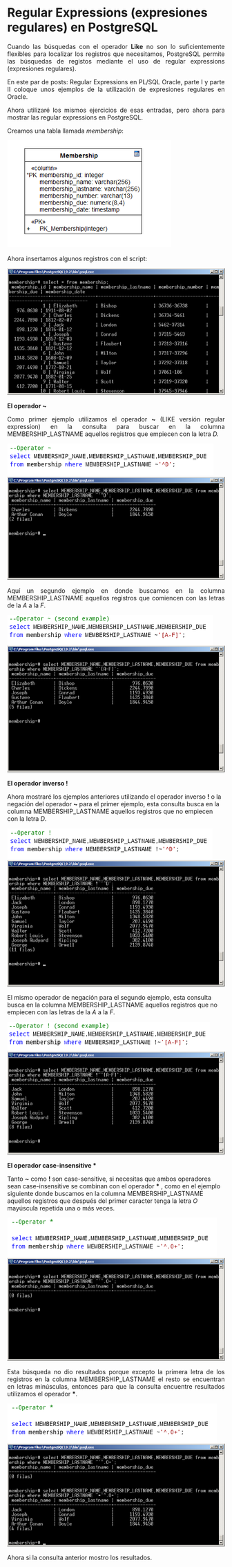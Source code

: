 # Regular Expressions (expresiones regulares) en PostgreSQL

<p align="justify">
Cuando las búsquedas con el operador <b>Like</b> no son lo suficientemente flexibles para localizar los registros que necesitamos, PostgreSQL permite las búsquedas de registos mediante el uso de regular expressions (expresiones regulares).
</p>
<p align="justify">
En este par de posts: Regular Expressions en PL/SQL Oracle, parte I y parte II  coloque unos ejemplos de la utilización de expresiones regulares en Oracle.</p>
<p align="justify">
Ahora utilizaré los mismos ejercicios de esas entradas, pero ahora para mostrar las regular expressions en PostgreSQL.
</p>
<p>
Creamos una tabla llamada <i>membership</i>:
</p>
<div>
<IMG src="images/tbMembership.png">
</div>
<p>Ahora insertamos algunos registros con el script:</p>
<div>
<IMG src="images/fig1.png">
</div>
<p><b>El operador ~</b></p>
<p align="justify">Como primer ejemplo utilizamos el operador <b>~</b> (LIKE versión regular expression) en la consulta para buscar en la columna MEMBERSHIP_LASTNAME aquellos registros que empiecen con la letra
<i>D.</i></p>
<div>
<IMG src="images/query1.png">
</div>
<div>
<IMG src="images/fig2.png">
</div>
<p align="justify">
Aquí un segundo ejemplo en donde buscamos en la columna MEMBERSHIP_LASTNAME aquellos registros que comiencen con las letras de la <i>A</i> a la <i>F</i>.</p>
<div>
<IMG src="images/query2.png">
</div>
<div>
<IMG src="images/fig3.png">
</div>
<p><b>El operador inverso !</b></p>
<p>Ahora mostraré los ejemplos anteriores utilizando el operador inverso <b>!</b> o la negación del operador <b>~</b> para el primer ejemplo, esta consulta busca en la columna MEMBERSHIP_LASTNAME aquellos registros que no empiecen con la letra <i>D</i>.</p>
<div>
<IMG src="images/query3.png">
</div>
<div>
<IMG src="images/fig4.png">
</div>
<p>El mismo operador de negación para el segundo ejemplo, esta consulta busca en la columna MEMBERSHIP_LASTNAME aquellos registros que no empiecen con las letras de la <i>A</i> a la <i>F</i>.</p>
<div>
<IMG src="images/query4.png">
</div>
<div>
<IMG src="images/fig5.png">
</div>
<p><b>El operador case-insensitive *</b></p>
<p align="jusstify">Tanto <b>~</b> como <b>!</b> son case-sensitive, si necesitas que ambos operadores sean 
case-insensitive se combinan con el operador <b>*</b> , como en el ejemplo siguiente donde buscamos en la columna MEMBERSHIP_LASTNAME aquellos registros que después del primer caracter tenga la letra <i>O</i> mayúscula repetida una o más veces.
</p>
<div>
<IMG src="images/query5.png">
</div>
<div>
<IMG src="images/fig6.png">
</div>
<p align="justify">
Esta búsqueda no dio resultados porque excepto la primera letra de los registros en la columna MEMBERSHIP_LASTNAME el resto se encuentran en letras minúsculas, entonces para que la consulta encuentre resultados utilizamos el operador <b>*</b>.</p>
<div>
<IMG src="images/query6.png">
</div>
<div>
<IMG src="images/fig7.png">
</div>
<p>Ahora si la consulta anterior mostro los resultados.</p>
